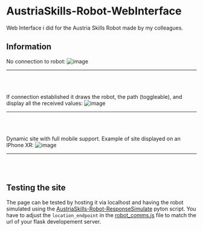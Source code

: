 # AustriaSkills-Robot-WebInterface
Web Interface i did for the Austria Skills Robot made by my colleagues.

## Information

No connection to robot:
![image](https://github.com/H0lz3r-x64/AustriaSkills-Robot-WebInterface/assets/91200978/130f6b5d-911b-440b-9a5d-5e48016c9dae)
___
<br><br>

If connection established it draws the robot, the path (toggleable), and display all the received values:
![image](https://github.com/H0lz3r-x64/AustriaSkills-Robot-WebInterface/assets/91200978/aa9e4c14-2c5b-41ef-8dd8-79757f3b383f)
___
<br><br>

Dynamic site with full mobile support.
Example of site displayed on an IPhone XR:
![image](https://github.com/H0lz3r-x64/AustriaSkills-Robot-WebInterface/assets/91200978/711cdf17-a284-4856-be68-548322957a26)
___
<br><br>

## Testing the site
The page can be tested by hosting it via localhost and having the robot simulated using the [AustriaSkills-Robot-ResponseSimulate]([AustriaSkills-Robot-ResponseSimulate](https://github.com/H0lz3r-x64/AustriaSkills-Robot-ResponseSimulate)https://github.com/H0lz3r-x64/AustriaSkills-Robot-ResponseSimulate) pyton script.
You have to adjust the `location_endpoint` in the [robot_comms.js](https://github.com/H0lz3r-x64/AustriaSkills-Robot-WebInterface/blob/main/res/scripts/robot_comms.js) file to match the url of your flask developement server.
